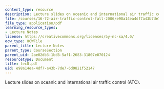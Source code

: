 ```yaml
---
content_type: resource
description: Lecture slides on oceanic and international air traffic control (ATC).
file: /courses/16-72-air-traffic-control-fall-2006/e98a14ea4df7a43b7de76d9821f52147_lec8.pdf
file_type: application/pdf
learning_resource_types:
- Lecture Notes
license: https://creativecommons.org/licenses/by-nc-sa/4.0/
ocw_type: OCWFile
parent_title: Lecture Notes
parent_type: CourseSection
parent_uid: 2ae02db3-1bd3-5af1-2683-31807e070124
resourcetype: Document
title: lec8.pdf
uid: e98a14ea-4df7-a43b-7de7-6d9821f52147
---
```

Lecture slides on oceanic and international air traffic control (ATC).